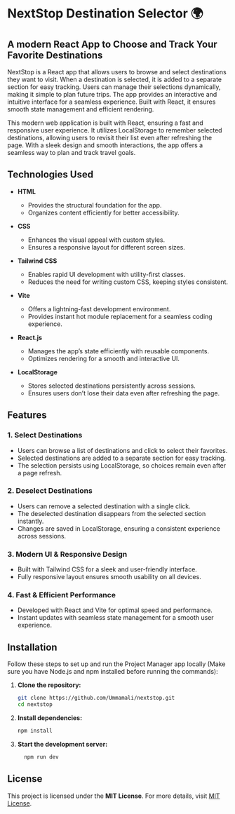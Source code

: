 # NextStop Destination Selector 🌍
## A modern React App to Choose and Track Your Favorite Destinations

NextStop is a React app that allows users to browse and select destinations they want to visit. When a destination is selected, it is added to a separate section for easy tracking. Users can manage their selections dynamically, making it simple to plan future trips. The app provides an interactive and intuitive interface for a seamless experience. Built with React, it ensures smooth state management and efficient rendering.  

This modern web application is built with React, ensuring a fast and responsive user experience. It utilizes LocalStorage to remember selected destinations, allowing users to revisit their list even after refreshing the page. With a sleek design and smooth interactions, the app offers a seamless way to plan and track travel goals.  

## Technologies Used  

- **HTML**  
  - Provides the structural foundation for the app.  
  - Organizes content efficiently for better accessibility.  

- **CSS**  
  - Enhances the visual appeal with custom styles.  
  - Ensures a responsive layout for different screen sizes.  

- **Tailwind CSS**  
  - Enables rapid UI development with utility-first classes.  
  - Reduces the need for writing custom CSS, keeping styles consistent.  

- **Vite**  
  - Offers a lightning-fast development environment.  
  - Provides instant hot module replacement for a seamless coding experience.  

- **React.js**  
  - Manages the app’s state efficiently with reusable components.  
  - Optimizes rendering for a smooth and interactive UI.  

- **LocalStorage**  
  - Stores selected destinations persistently across sessions.  
  - Ensures users don’t lose their data even after refreshing the page.  

## Features  

### 1. **Select Destinations**  
  - Users can browse a list of destinations and click to select their favorites.  
  - Selected destinations are added to a separate section for easy tracking.  
  - The selection persists using LocalStorage, so choices remain even after a page refresh.  

### 2. **Deselect Destinations**  
  - Users can remove a selected destination with a single click.  
  - The deselected destination disappears from the selected section instantly.  
  - Changes are saved in LocalStorage, ensuring a consistent experience across sessions.  

### 3. **Modern UI & Responsive Design**  
  - Built with Tailwind CSS for a sleek and user-friendly interface.  
  - Fully responsive layout ensures smooth usability on all devices.  

### 4. **Fast & Efficient Performance**  
  - Developed with React and Vite for optimal speed and performance.  
  - Instant updates with seamless state management for a smooth user experience.  

## Installation  

Follow these steps to set up and run the Project Manager app locally (Make sure you have Node.js and npm installed before running the commands):  

1. **Clone the repository:**  

    ```sh
   git clone https://github.com/Ummamali/nextstop.git
   cd nextstop

3. **Install dependencies:**

    ```sh
    npm install
    
5. **Start the development server:**

   ```sh
     npm run dev

## License  

This project is licensed under the **MIT License**. For more details, visit [MIT License](https://opensource.org/licenses/MIT).  

